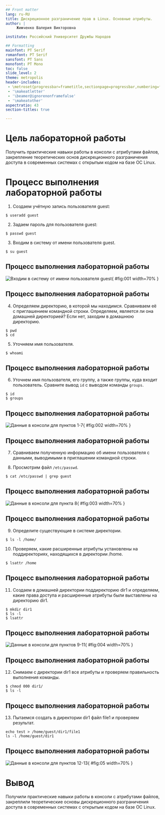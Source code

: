 ```yaml
---
## Front matter
lang: ru-RU
title: Дискреционное разграничение прав в Linux. Основные атрибуты.
author: |
	 Жижченко Валерия Викторовна

institute: Российский Университет Дружбы Народов

## Formatting
mainfont: PT Serif
romanfont: PT Serif
sansfont: PT Sans
monofont: PT Mono
toc: false
slide_level: 2
theme: metropolis
header-includes: 
 - \metroset{progressbar=frametitle,sectionpage=progressbar,numbering=fraction}
 - '\makeatletter'
 - '\beamer@ignorenonframefalse'
 - '\makeatother'
aspectratio: 43
section-titles: true

---
```


# Цель лабораторной работы

Получить практические навыки работы в консоли с атрибутами файлов, закрепление теоретических основ дискреционного разграничения доступа в современных системах с открытым кодом на базе ОС Linux.

# Процесс выполнения лабораторной работы

1. Создаем учётную запись пользователя guest:

```
$ useradd guest
```

2. Задаем пароль для пользователя guest:

```
$ passwd guest
```

3. Входим в систему от имени пользователя guest.

```
$ su guest
```
## Процесс выполнения лабораторной работы

![Входим в систему от имени пользователя guest](../image/01.png){ #fig:001 width=70% }

## Процесс выполнения лабораторной работы

4. Определяем директорию, в которой мы находимся. Сравниваем её с приглашением командной строки. Определяем, является ли она домашней директорией? Если нет, заходим в домашнюю директорию.

```
$ pwd
$ cd
```

5. Уточняем имя пользователя.

```
$ whoami
```

## Процесс выполнения лабораторной работы

6. Уточнем имя пользователя, его группу, а также группы, куда входит пользователь. Сравните вывод ```id``` с выводом команды ```groups```.

```
$ id
$ groups
```
## Процесс выполнения лабораторной работы

![Данные в консоли для пунктов 1-7](../image/02.png){ #fig:002 width=70% }


## Процесс выполнения лабораторной работы

7. Сравниваем полученную информацию об имени пользователя с данными, выводимыми в приглашении командной строки.

8. Просмотрим файл ```/etc/passwd```.

```
$ cat /etc/passwd | grep guest
```

## Процесс выполнения лабораторной работы

![Данные в консоли для пункта 8](../image/03.png){ #fig:003 width=70% }

## Процесс выполнения лабораторной работы

9. Определите существующие в системе директории.

```
$ ls -l /home/
```

10. Проверяем, какие расширенные атрибуты установлены на поддиректориях, находящихся в директории /home.

```
$ lsattr /home
```

## Процесс выполнения лабораторной работы

11. Создаем в домашней директории поддиректорию dir1 и определяем, какие права доступа и расширенные атрибуты были выставлены на директорию dir1.

```
$ mkdir dir1
$ ls -l
$ lsattr
```
## Процесс выполнения лабораторной работы

![Данные в консоли для пунктов 9-11](../image/04.png){ #fig:004 width=70% }


## Процесс выполнения лабораторной работы

12. Снимаем с директории dir1 все атрибуты и проверяем правильность выполнения команды.

```
$ chmod 000 dir1/
$ ls -l
```

## Процесс выполнения лабораторной работы

13. Пытаемся создать в директории dir1 файл file1 и проверяем результат.

```
echo test > /home/guest/dir1/file1
ls -l /home/guest/dir1
```

## Процесс выполнения лабораторной работы

![Данные в консоли для пунктов 12-13](../image/05.png){ #fig:05 width=70% }

# Вывод

Получили практические навыки работы в консоли с атрибутами файлов, закреплили теоретические основы дискреционного разграничения доступа в современных системах с открытым кодом на базе ОС Linux.

